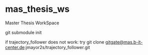 # mas_thesis_ws
Master Thesis WorkSpace

git submodule init

if trajectory_follower does not work:
  try 
    git clone gitgate@mas.b-it-center.de:jmayor2s/trajectory_follower.git


